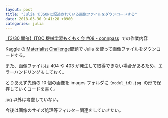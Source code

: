 ```yaml
---
layout: post
title: "Julia でJSONに記述されている画像ファイルをダウンロードする"
date: 2018-03-30 9:41:28 +0900
categories: julia
---
```


[【3/30 開催】ITOC 機械学習もくもく会 #08 - connpass](https://itoc.connpass.com/event/81181/)  での作業内容

Kaggle の[iMaterialist Challenge](https://www.kaggle.com/c/imaterialist-challenge-furniture-2018)問題で Julia を使って画像ファイルをダウンロードする。

また、画像ファイルは 404 や 403 が発生して取得できない場合があるため、エラーハンドリングもしておく。

とりあえず先頭の 10 個の画像を images フォルダに `{model_id}.jpg`  の形で保存していくコードを書く。

<amp-gist
  data-gistid="778f23144fd7d5914fafa3743d80c96b"
  layout="fixed-height"
  height="225">
</amp-gist>

jpg 以外は考慮していない。

今後は画像のサイズ処理等フィルター関連をしていきたい。
